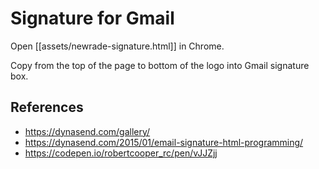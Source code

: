 # Signature for Gmail

Open [[assets/newrade-signature.html]] in Chrome.

Copy from the top of the page to bottom of the logo into Gmail signature box.

## References

- https://dynasend.com/gallery/
- https://dynasend.com/2015/01/email-signature-html-programming/
- https://codepen.io/robertcooper_rc/pen/vJJZjj
